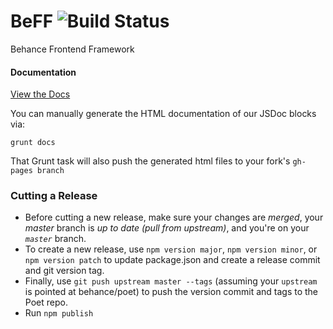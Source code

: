 BeFF ![Build Status](https://travis-ci.org/behance/BeFF.svg?branch=master)
====

Behance Frontend Framework

#### Documentation

[View the Docs](https://behance.github.io/BeFF)

You can manually generate the HTML documentation of our JSDoc blocks via:

`grunt docs`

That Grunt task will also push the generated html files to your fork's `gh-pages branch`

### Cutting a Release

 * Before cutting a new release, make sure your changes are *merged*, your *master* branch is *up to date (pull from upstream)*, and you're on your *`master`* branch.
 * To create a new release, use `npm version major`, `npm version minor`, or `npm version patch` to update package.json and create a release commit and git version tag.
 * Finally, use `git push upstream master --tags` (assuming your `upstream` is pointed at behance/poet) to push the version commit and tags to the Poet repo.
 * Run `npm publish`
